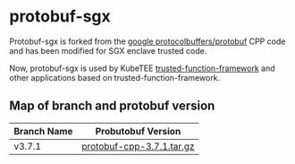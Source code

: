 # protobuf-sgx

Protobuf-sgx is forked from the [google protocolbuffers/protobuf](https://github.com/protocolbuffers/protobuf)
CPP code and has been modified for SGX enclave trusted code.

Now, protobuf-sgx is used by KubeTEE [trusted-function-framework](https://github.com/SOFAEnclave/trusted-function-framework)
and other applications based on trusted-function-framework.


## Map of branch and protobuf version

| Branch Name  | Probutobuf Version                                                                                                          |
| ------------ | -------------------                                                                                                         |
| v3.7.1       | [protobuf-cpp-3.7.1.tar.gz](https://github.com/protocolbuffers/protobuf/releases/download/v3.7.1/protobuf-cpp-3.7.1.tar.gz) |
